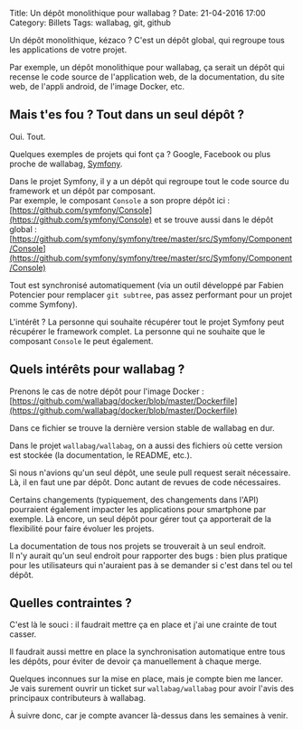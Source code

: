 Title: Un dépôt monolithique pour wallabag ?
Date: 21-04-2016 17:00
Category: Billets
Tags: wallabag, git, github

Un dépôt monolithique, kézaco ? C'est un dépôt global, qui regroupe tous les applications de votre projet.

Par exemple, un dépôt monolithique pour wallabag, ça serait un dépôt qui recense le code source de l'application web, de la documentation, du site web, de l'appli android, de l'image Docker, etc.

## Mais t'es fou ? Tout dans un seul dépôt ?

Oui. Tout.

Quelques exemples de projets qui font ça ? Google, Facebook ou plus proche de wallabag, [Symfony](https://github.com/symfony/symfony).

Dans le projet Symfony, il y a un dépôt qui regroupe tout le code source du framework et un dépôt par composant.  
Par exemple, le composant `Console` a son propre dépôt ici : [https://github.com/symfony/Console](https://github.com/symfony/Console) et se trouve aussi dans le dépôt global : [https://github.com/symfony/symfony/tree/master/src/Symfony/Component/Console](https://github.com/symfony/symfony/tree/master/src/Symfony/Component/Console)

Tout est synchronisé automatiquement (via un outil développé par Fabien Potencier pour remplacer `git subtree`, pas assez performant pour un projet comme Symfony).

L'intérêt ? La personne qui souhaite récupérer tout le projet Symfony peut récupérer le framework complet. La personne qui ne souhaite que le composant `Console` le peut également.

## Quels intérêts pour wallabag ?

Prenons le cas de notre dépôt pour l'image Docker : [https://github.com/wallabag/docker/blob/master/Dockerfile](https://github.com/wallabag/docker/blob/master/Dockerfile)

Dans ce fichier se trouve la dernière version stable de wallabag en dur.

Dans le projet `wallabag/wallabag`, on a aussi des fichiers où cette version est stockée (la documentation, le README, etc.).

Si nous n'avions qu'un seul dépôt, une seule pull request serait nécessaire. Là, il en faut une par dépôt. Donc autant de revues de code nécessaires.

Certains changements (typiquement, des changements dans l'API) pourraient également impacter les applications pour smartphone par exemple. Là encore, un seul dépôt pour gérer tout ça apporterait de la flexibilité pour faire évoluer les projets.

La documentation de tous nos projets se trouverait à un seul endroit.  
Il n'y aurait qu'un seul endroit pour rapporter des bugs : bien plus pratique pour les utilisateurs qui n'auraient pas à se demander si c'est dans tel ou tel dépôt.

## Quelles contraintes ?

C'est là le souci : il faudrait mettre ça en place et j'ai une crainte de tout casser.

Il faudrait aussi mettre en place la synchronisation automatique entre tous les dépôts, pour éviter de devoir ça manuellement à chaque merge.

Quelques inconnues sur la mise en place, mais je compte bien me lancer.  
Je vais surement ouvrir un ticket sur `wallabag/wallabag` pour avoir l'avis des principaux contributeurs à wallabag.

À suivre donc, car je compte avancer là-dessus dans les semaines à venir.
